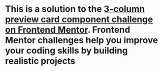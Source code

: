 # This is a solution to the [3-column preview card component challenge on Frontend Mentor](https://www.frontendmentor.io/challenges/3column-preview-card-component-pH92eAR2-). Frontend Mentor challenges help you improve your coding skills by building realistic projects

<div align='center>
    <img src="Screenshot.png">
</div>

## Built with - Semantic HTML5 markup
               - CSS custom properties
               - CSS Grid

Live Site URL: [Deployment](https://your-live-site-url.com)
